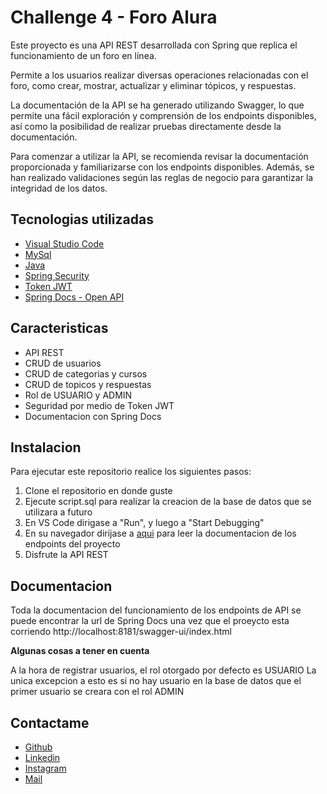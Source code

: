
# Challenge  4 - Foro Alura

Este proyecto es una API REST desarrollada con Spring que replica el funcionamiento de un foro en línea.

Permite a los usuarios realizar diversas operaciones relacionadas con el foro, como crear, mostrar, actualizar y eliminar tópicos, y respuestas.

La documentación de la API se ha generado utilizando Swagger, lo que permite una fácil exploración y comprensión de los endpoints disponibles, así como la posibilidad de realizar pruebas directamente desde la documentación.

Para comenzar a utilizar la API, se recomienda revisar la documentación proporcionada y familiarizarse con los endpoints disponibles. Además, se han realizado validaciones según las reglas de negocio para garantizar la integridad de los datos.


## Tecnologias utilizadas

- [Visual Studio Code](https://code.visualstudio.com/)
- [MySql](https://www.mysql.com/)
- [Java](https://www.java.com/en/)
- [Spring Security](https://start.spring.io/)
- [Token JWT](https://jwt.io/)
- [Spring Docs - Open API](https://springdoc.org/)


## Caracteristicas

- API REST
- CRUD de usuarios
- CRUD de categorias y cursos
- CRUD de topicos y respuestas
- Rol de USUARIO y ADMIN
- Seguridad por medio de Token JWT
- Documentacion con Spring Docs
## Instalacion

Para ejecutar este repositorio realice los siguientes pasos:

1. Clone el repositorio en donde guste
2. Ejecute script.sql para realizar la creacion de la base de datos que se utilizara a futuro
3. En VS Code dirigase a "Run", y luego a "Start Debugging"
4. En su navegador dirijase a [aqui](http://localhost:8181/swagger-ui/index.html) para leer la documentacion de los endpoints del proyecto
5. Disfrute la API REST
    
## Documentacion

Toda la documentacion del funcionamiento de los endpoints de API se puede encontrar la url de Spring Docs una vez que el proeycto esta corriendo
http://localhost:8181/swagger-ui/index.html

**Algunas cosas a tener en cuenta**

A la hora de registrar usuarios, el rol otorgado por defecto es USUARIO
La unica excepcion a esto es si no hay usuario en la base de datos que el primer usuario se creara con el rol ADMIN


## Contactame

- [Github](https://github.com/davichuder)
- [Linkedin](https://www.linkedin.com/in/david-emanuel-rolon/)
- [Instagram](https://www.instagram.com/derdavichu/)
- [Mail](mailTo:rolondavid@outlook.com)

